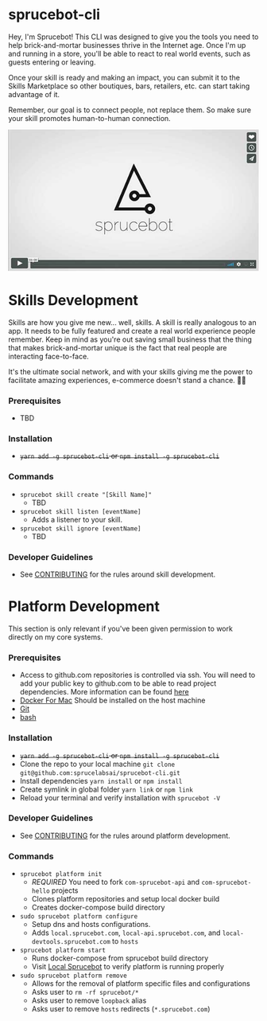 # sprucebot-cli
Hey, I'm Sprucebot! This CLI was designed to give you the tools you need
to help brick-and-mortar businesses thrive in the Internet age. Once I'm
up and running in a store, you'll be able to react to real world events, such
as guests entering or leaving.

Once your skill is ready and making an impact, you can submit it to the
Skills Marketplace so other boutiques, bars, retailers, etc. can start
taking advantage of it.

Remember, our goal is to connect people, not replace them. So make
sure your skill promotes human-to-human connection.

[![Watch Vignette 1](images/video-poster.jpg)](https://vimeo.com/196923365)


# Skills Development
Skills are how you give me new... well, skills. A skill is really analogous to
an app. It needs to be fully featured and create a real world experience people remember.
Keep in mind as you're out saving small business that the thing that makes
brick-and-mortar unique is the fact that real people are interacting face-to-face.

It's the ultimate social network, and with your skills giving me the power to
facilitate amazing experiences, e-commerce doesn't stand a chance. 🌲🤖

### Prerequisites
* TBD

### Installation
* ~~`yarn add -g sprucebot-cli` or `npm install -g sprucebot-cli`~~

### Commands

* `sprucebot skill create "[Skill Name]"`
  * TBD
* `sprucebot skill listen [eventName]`
  * Adds a listener to your skill.
* `sprucebot skill ignore [eventName]`
  * TBD

### Developer Guidelines
* See [CONTRIBUTING](https://github.com/sprucelabsai/sprucebot-cli/blob/dev/CONTRIBUTING.md) for the rules around skill development.

#  Platform Development
This section is only relevant if you've been given permission to work directly on my core systems.
### Prerequisites
* Access to github.com repositories is controlled via ssh. You will need to add your public key to github.com to be able to read project dependencies. More information can be found [here](https://help.github.com/articles/connecting-to-github-with-ssh/)
* [Docker For Mac](https://www.docker.com/docker-mac) Should be installed on the host machine
* [Git](https://git-scm.com)
* [bash](https://www.gnu.org/software/bash/)

### Installation
* ~~`yarn add -g sprucebot-cli` or `npm install -g sprucebot-cli`~~
* Clone the repo to your local machine `git clone git@github.com:sprucelabsai/sprucebot-cli.git`
* Install dependencies `yarn install` or `npm install`
* Create symlink in global folder `yarn link` or `npm link`
* Reload your terminal and verify installation with `sprucebot -V`

### Developer Guidelines
* See [CONTRIBUTING](https://github.com/sprucelabsai/sprucebot-cli/blob/dev/CONTRIBUTING.md) for the rules around platform development.

### Commands

* `sprucebot platform init`
  * *REQUIRED* You need to fork `com-sprucebot-api` and `com-sprucebot-hello` projects
  * Clones platform repositories and setup local docker build
  * Creates docker-compose build directory
* `sudo sprucebot platform configure`
  * Setup dns and hosts configurations.
  * Adds `local.sprucebot.com`, `local-api.sprucebot.com`, and `local-devtools.sprucebot.com` to `hosts`
* `sprucebot platform start`
  * Runs docker-compose from sprucebot build directory
  * Visit [Local Sprucebot](https://local.sprucebot.com) to verify platform is running properly
* `sudo sprucebot platform remove`
  * Allows for the removal of platform specific files and configurations
  * Asks user to `rm -rf sprucebot/*`
  * Asks user to remove `loopback` alias
  * Asks user to remove `hosts` redirects (`*.sprucebot.com`)